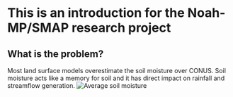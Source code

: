 # This is an introduction for the Noah-MP/SMAP research project

## What is the problem?
Most land surface models overestimate the soil moisture over CONUS. Soil moisture acts like a memory for soil and it has direct impact on rainfall and streamflow generation.
![Average soil moisture](![image](https://github.com/mfarmani95/FOSS_Weekly/assets/83543441/888c7d8f-073b-459c-8f72-152df8ffa309))





